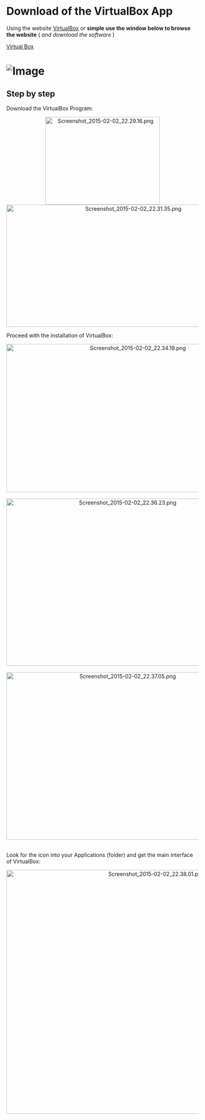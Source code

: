 # Download of the VirtualBox App

Using the website [VirtualBox](https://www.virtualbox.org/) or **simple use the window below to browse the website** ( _and download the software_ )

[Virtual Box](https://www.virtualbox.org/)

# ![Image](../pictures/Screenshot_2015-02-02_22.28.09.png)




## Step by step




Download the VirtualBox Program:


   <CENTER>
     <img src="https://twiki.cern.ch/twiki/pub/AtlasProtected/MilanoTutorial2015RootHelp/Screenshot_2015-02-02_22.29.16.png" alt="Screenshot_2015-02-02_22.29.16.png" width="300" height="230" /></verbatim>
     <img src="https://twiki.cern.ch/twiki/pub/AtlasProtected/MilanoTutorial2015RootHelp/Screenshot_2015-02-02_22.31.35.png" alt="Screenshot_2015-02-02_22.31.35.png" width="650" height="320" /></verbatim></br>
   </CENTER>


Proceed with the installation of VirtualBox:


   <CENTER>
     <img src="https://twiki.cern.ch/twiki/pub/AtlasProtected/MilanoTutorial2015RootHelp/Screenshot_2015-02-02_22.34.19.png" alt="Screenshot_2015-02-02_22.34.19.png" width="674" height="388" /></verbatim></br></br>
     <img src="https://twiki.cern.ch/twiki/pub/AtlasProtected/MilanoTutorial2015RootHelp/Screenshot_2015-02-02_22.36.23.png" alt="Screenshot_2015-02-02_22.36.23.png" width="620" height="438" /></verbatim></br></br>
     <img src="https://twiki.cern.ch/twiki/pub/AtlasProtected/MilanoTutorial2015RootHelp/Screenshot_2015-02-02_22.37.05.png" alt="Screenshot_2015-02-02_22.37.05.png" width="620" height="439" /></verbatim></br></br>
   </CENTER>



Look for the icon into your Applications (folder) and get the main interface of VirtualBox:


   <CENTER>
     <img src="https://twiki.cern.ch/twiki/pub/AtlasProtected/MilanoTutorial2015RootHelp/Screenshot_2015-02-02_22.38.01.png" alt="Screenshot_2015-02-02_22.38.01.png" width="771" height="639" /></verbatim></br>
   </CENTER>
